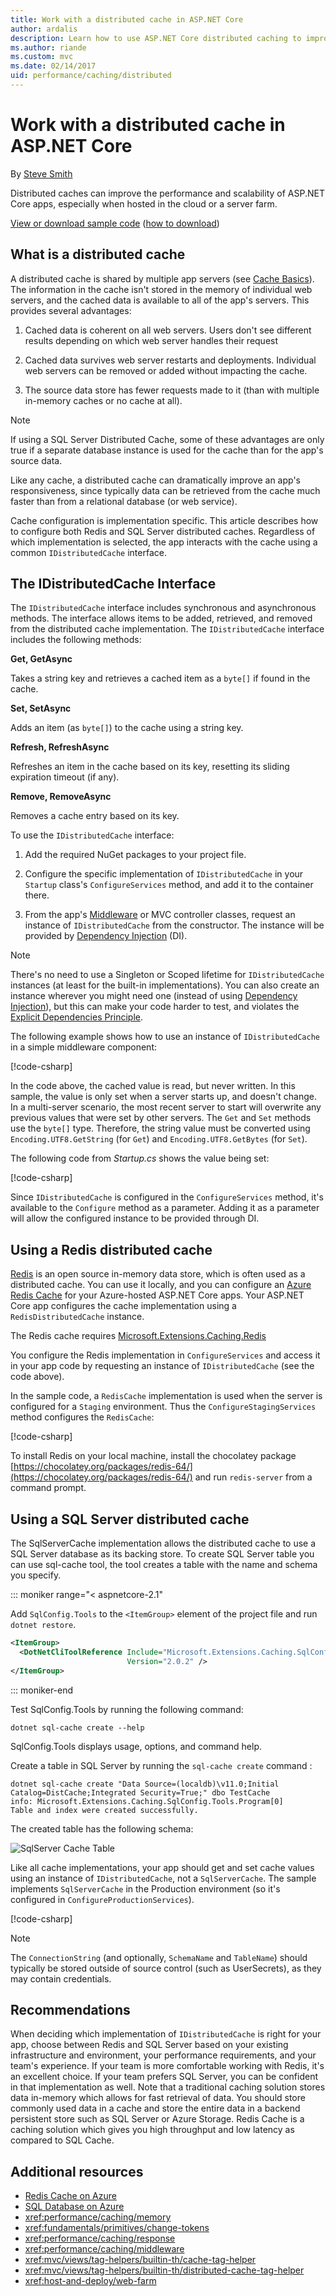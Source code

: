 ```yaml
---
title: Work with a distributed cache in ASP.NET Core
author: ardalis
description: Learn how to use ASP.NET Core distributed caching to improve app performance and scalability, especially in a cloud or server farm environment.
ms.author: riande
ms.custom: mvc
ms.date: 02/14/2017
uid: performance/caching/distributed
---
```

# Work with a distributed cache in ASP.NET Core

By [Steve Smith](https://ardalis.com/)

Distributed caches can improve the performance and scalability of ASP.NET Core apps, especially when hosted in the cloud or a server farm.

[View or download sample code](https://github.com/aspnet/Docs/tree/master/aspnetcore/performance/caching/distributed/sample) ([how to download](xref:tutorials/index#how-to-download-a-sample))

## What is a distributed cache

A distributed cache is shared by multiple app servers (see [Cache Basics](memory.md#caching-basics)). The information in the cache isn't stored in the memory of individual web servers, and the cached data is available to all of the app's servers. This provides several advantages:

1. Cached data is coherent on all web servers. Users don't see different results depending on which web server handles their request

2. Cached data survives web server restarts and deployments. Individual web servers can be removed or added without impacting the cache.

3. The source data store has fewer requests made to it (than with multiple in-memory caches or no cache at all).

> [!NOTE]
> If using a SQL Server Distributed Cache, some of these advantages are only true if a separate database instance is used for the cache than for the app's source data.

Like any cache, a distributed cache can dramatically improve an app's responsiveness, since typically data can be retrieved from the cache much faster than from a relational database (or web service).

Cache configuration is implementation specific. This article describes how to configure both Redis and SQL Server distributed caches. Regardless of which implementation is selected, the app interacts with the cache using a common `IDistributedCache` interface.

## The IDistributedCache Interface

The `IDistributedCache` interface includes synchronous and asynchronous methods. The interface allows items to be added, retrieved, and removed from the distributed cache implementation. The `IDistributedCache` interface includes the following methods:

**Get, GetAsync**

Takes a string key and retrieves a cached item as a `byte[]` if found in the cache.

**Set, SetAsync**

Adds an item (as `byte[]`) to the cache using a string key.

**Refresh, RefreshAsync**

Refreshes an item in the cache based on its key, resetting its sliding expiration timeout (if any).

**Remove, RemoveAsync**

Removes a cache entry based on its key.

To use the `IDistributedCache` interface:

   1. Add the required NuGet packages to your project file.

   2. Configure the specific implementation of `IDistributedCache` in your `Startup` class's `ConfigureServices` method, and add it to the container there.

   3. From the app's [Middleware](xref:fundamentals/middleware/index) or MVC controller classes, request an instance of `IDistributedCache` from the constructor. The instance will be provided by [Dependency Injection](../../fundamentals/dependency-injection.md) (DI).

> [!NOTE]
> There's no need to use a Singleton or Scoped lifetime for `IDistributedCache` instances (at least for the built-in implementations). You can also create an instance wherever you might need one (instead of using [Dependency Injection](../../fundamentals/dependency-injection.md)), but this can make your code harder to test, and violates the [Explicit Dependencies Principle](http://deviq.com/explicit-dependencies-principle/).

The following example shows how to use an instance of `IDistributedCache` in a simple middleware component:

[!code-csharp[](distributed/sample/src/DistCacheSample/StartTimeHeader.cs)]

In the code above, the cached value is read, but never written. In this sample, the value is only set when a server starts up, and doesn't change. In a multi-server scenario, the most recent server to start will overwrite any previous values that were set by other servers. The `Get` and `Set` methods use the `byte[]` type. Therefore, the string value must be converted using `Encoding.UTF8.GetString` (for `Get`) and `Encoding.UTF8.GetBytes` (for `Set`).

The following code from *Startup.cs* shows the value being set:

[!code-csharp[](distributed/sample/src/DistCacheSample/Startup.cs?name=snippet1)]

Since `IDistributedCache` is configured in the `ConfigureServices` method, it's available to the `Configure` method as a parameter. Adding it as a parameter will allow the configured instance to be provided through DI.

## Using a Redis distributed cache

[Redis](https://redis.io/) is an open source in-memory data store, which is often used as a distributed cache. You can use it locally, and you can configure an [Azure Redis Cache](https://azure.microsoft.com/services/cache/) for your Azure-hosted ASP.NET Core apps. Your ASP.NET Core app configures the cache implementation using a `RedisDistributedCache` instance.

The Redis cache requires [Microsoft.Extensions.Caching.Redis](https://www.nuget.org/packages/Microsoft.Extensions.Caching.Redis/)

You configure the Redis implementation in `ConfigureServices` and access it in your app code by requesting an instance of `IDistributedCache` (see the code above).

In the sample code, a `RedisCache` implementation is used when the server is configured for a `Staging` environment. Thus the `ConfigureStagingServices` method configures the `RedisCache`:

[!code-csharp[](distributed/sample/src/DistCacheSample/Startup.cs?name=snippet2)]

To install Redis on your local machine, install the chocolatey package [https://chocolatey.org/packages/redis-64/](https://chocolatey.org/packages/redis-64/) and run `redis-server` from a command prompt.

## Using a SQL Server distributed cache

The SqlServerCache implementation allows the distributed cache to use a SQL Server database as its backing store. To create SQL Server table you can use sql-cache tool, the tool creates a table with the name and schema you specify.

::: moniker range="< aspnetcore-2.1"

Add `SqlConfig.Tools` to the `<ItemGroup>` element of the project file and run `dotnet restore`.

```xml
<ItemGroup>
  <DotNetCliToolReference Include="Microsoft.Extensions.Caching.SqlConfig.Tools" 
                          Version="2.0.2" />
</ItemGroup>
```

::: moniker-end

Test SqlConfig.Tools by running the following command:

```console
dotnet sql-cache create --help
```

SqlConfig.Tools displays usage, options, and command help.

Create a table in SQL Server by running the `sql-cache create` command :

```console
dotnet sql-cache create "Data Source=(localdb)\v11.0;Initial Catalog=DistCache;Integrated Security=True;" dbo TestCache
info: Microsoft.Extensions.Caching.SqlConfig.Tools.Program[0]
Table and index were created successfully.
```

The created table has the following schema:

![SqlServer Cache Table](distributed/_static/SqlServerCacheTable.png)

Like all cache implementations, your app should get and set cache values using an instance of `IDistributedCache`, not a `SqlServerCache`. The sample implements `SqlServerCache` in the Production environment (so it's configured in `ConfigureProductionServices`).

[!code-csharp[](distributed/sample/src/DistCacheSample/Startup.cs?name=snippet3)]

> [!NOTE]
> The `ConnectionString` (and optionally, `SchemaName` and `TableName`) should typically be stored outside of source control (such as UserSecrets), as they may contain credentials.

## Recommendations

When deciding which implementation of `IDistributedCache` is right for your app, choose between Redis and SQL Server based on your existing infrastructure and environment, your performance requirements, and your team's experience. If your team is more comfortable working with Redis, it's an excellent choice. If your team prefers SQL Server, you can be confident in that implementation as well. Note that a traditional caching solution stores data in-memory which allows for fast retrieval of data. You should store commonly used data in a cache and store the entire data in a backend persistent store such as SQL Server or Azure Storage. Redis Cache is a caching solution which gives you high throughput and low latency as compared to SQL Cache.

## Additional resources

* [Redis Cache on Azure](https://azure.microsoft.com/documentation/services/redis-cache/)
* [SQL Database on Azure](https://azure.microsoft.com/documentation/services/sql-database/)
* <xref:performance/caching/memory>
* <xref:fundamentals/primitives/change-tokens>
* <xref:performance/caching/response>
* <xref:performance/caching/middleware>
* <xref:mvc/views/tag-helpers/builtin-th/cache-tag-helper>
* <xref:mvc/views/tag-helpers/builtin-th/distributed-cache-tag-helper>
* <xref:host-and-deploy/web-farm>
